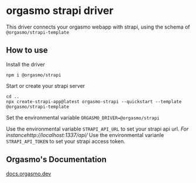 # orgasmo strapi driver

This driver connects your orgasmo webapp with strapi, using the schema of `@orgasmo/strapi-template`

## How to use

Install the driver

```
npm i @orgasmo/strapi
```

Start or create your strapi server

```
cd ..
npx create-strapi-app@latest orgasmo-strapi --quickstart --template @orgasmo/strapi-template
```

Set the environmental variable `ORGASMO_DRIVER=@orgasmo/strapi`

Use the environmental variable `STRAPI_API_URL` to set your strapi api url. _For instancehttp://localhost:1337/api/_
Use the environmental varianle `STRAPI_API_TOKEN` to set your strapi access token.

## Orgasmo's Documentation

[docs.orgasmo.dev](https://docs.orgasmo.dev)
